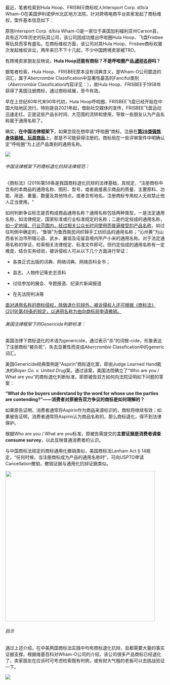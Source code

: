 最近，笔者检索到Hula Hoop、FRISBEE商标权人Intersport Corp. d/b/a Wham-O在美国伊利诺伊州北区地方法院，针对跨境电商平台卖家发起了商标维权，案件基本信息如下：

原告Intersport Corp. d/b/a Wham-O是一家位于美国加利福利亚州Carson县，具有近70年历史的玩具公司，该公司因成功推出呼啦圈Hula Hoop、飞盘Frisbee等玩具而享有盛名。在商标维权方面，该公司对其Hula Hoop、Frisbee商标权屡次发起维权诉讼，两年来已不下十几起，不少中国跨境卖家被TRO。

有跨境卖家朋友反映说，**Hula Hoop还能有商标？不是呼啦圈产品<u>*通用名称*</u>吗？**

据笔者检索，Hula Hoop、FRISBEE原本没有词典含义，是Wham-O公司臆造的词汇，属于*Abercrombie* Classfication中显著性最高的Fanciful类别（*Abercrombie* Classfication内容详见：），故Hula Hoop、FRISBEE于1958年获得了美国注册商标，通过商标续展，至今有效。

早在上世纪80年代末90年代初，Hula Hoop呼啦圈、FRISBEE飞盘已经开始在中国大陆地区流行。特别是自2021年起，借助社交媒体的宣传，FRISBEE飞盘运动迅速走红。正是这些产品长时间、大范围的流转和使用，导致一些朋友认为产品名称属于通用名称了。

确实，**在中国法律框架下**，如果您现在想申请“呼啦圈”商标，注册在<u>**第28类锻炼身体器械、玩具商品**</u>上，那是不可能获得注册的。商标局在一些评审案件中明确认定“呼啦圈”为上述产品类别的通用名称。

![](C:\Users\zhoul\AppData\Roaming\marktext\images\2024-08-08-17-25-40-image.png)

###### 中国法律框架下的商标退化抗辩法律规范：

《商标法》(2019)第59条是我国商标退化抗辩的法律基础，其规定，“注册商标中含有的本商品的通用名称、图形、型号，或者直接表示商品的质量、主要原料、功能、用途、重量、数量及其他特点，或者含有地名，注册商标专用权人无权禁止他人正当使用。“

如何判断争议标志是否构成商品通用名称？通用名称包括两种类型，一是法定通用名称，如法律规定、国家标准或行业标准规定的名称；二是约定俗成的通用名称，<u>如一定地域、行业范围内，经过相关公众长时间使用而普遍接受的产品名称</u>，如过往判例中确定的，“鲁锦”为鲁西南民间织锦手工纺织品的通用名称；“沁州黄”为山西省长治市所辖沁县、武乡、襄垣及屯留县境内所产小米的通用名称。对于法定通用名称的举证，检索相关法律规定、标准文件即可。但约定俗成的通用名称有一定难度，结合实务经验，被诉侵权人可从以下几个方面进行举证：

- 各类正式出版的词典、网络词典、网络百科全书；

- 县志、人物传记等史志资料

- 过往参加的展会、专题报道、纪录片新闻报道

- 在先法院判决等

<u>面对通用名称的商标侵权，除做退化抗辩外，被诉侵权人还可根据《商标法》(2019)第49条的规定，以通用名称为由向商标局申请撤销。</u>

###### 美国法律框架下的Genericide判断标准：

美国法律下商标退化的术语为genericide，通过表示“杀”的词根-cide，形象表达了注册商标“被杀死”，失去显著性而变成*Abercrombie* Classfication中的generic词汇。

美国Genericide经典案例是“Aspirin”商标退化案，即由Judge Learned Hand裁决的*Bayer Co. v. United Drug*案。通过该案，美国法院确立了“Who are you / What are you”的商标退化判断标准，即原被告双方如何向法院证明如下问题的答案：

**“What do the buyers understand by the word for whose use the parties are contending?”——消费者对原被告双方争议的商标是如何理解的？**

如果原告证明，消费者通常将Aspirin作为商品来源标识的，商标将继续有效；如果被告证明，消费者通常将Aspirin认为商品名称的，那么商标退化，得不到法律保护。

根据Who are you / What are you标准，原被告需提交的**主要证据是消费者调查consume survey**，以此反映普通消费者的认识。

与中国商标法规定的商标通用化撤销类似，美国商标法Lanham Act § 14规定，“任何时候，当注册商标成为产品的通用名称时”，可向USPTO申请Cancellation撤销，撤销证据与通用化抗辩证据类似。

<img title="" src="file:///C:/Users/zhoul/AppData/Roaming/marktext/images/2024-08-08-19-25-31-image.png" alt="" width="473" data-align="center">

###### 启示

通过上述介绍，在中美两国商标法实践中均有商标退化抗辩，且都需要大量的事实证据支撑。根据维基百科对Wham-O公司的介绍，该公司很多产品商标已经退化了，卖家朋友在应诉时可考虑检索既有判例，或有财大气粗的老板可以去挑战验证一下。

![](C:\Users\zhoul\AppData\Roaming\marktext\images\2024-08-08-20-52-02-image.png)
